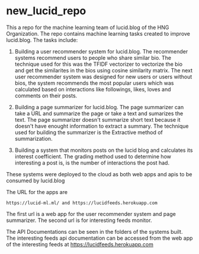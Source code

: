 # new_lucid_repo

This a repo for the machine learning team of lucid.blog of the HNG Organization.
The repo contains machine learning tasks created to improve lucid.blog.
The tasks include:

1. Building a user recommender system for lucid.blog. The recommender systems
recommend users to people who share similar bio. The technique used for this
was the TFIDF vectorizer to vectorize the bio and get the similarites in the 
bios using cosine similarity matrix. The next user recommender system was designed
for new users or users without bios, the system recommends the most popular users
which was calculated based on interactions like followings, likes, loves and comments
on their posts.

2. Building a page summarizer for lucid.blog. The page summarizer can take a URL and summarize 
the page or take a text and sumarizes the text. The page summarizer doesn't summarize short text
because it doesn't have enought information to extract a summary. The technique used for building the
summarizer is the Extractive method of summarization. 

3. Building a system that monitors posts on the lucid blog and calculates its interest coefficient.
The grading method used to determine how interesting a post is, is the number of interactions the post had.

These systems were deployed to the cloud as both web apps and apis to be consumed by lucid.blog

The URL for the apps are 
```
https://lucid-ml.ml/ and https://lucidfeeds.herokuapp.com

```

The first url is a web app for the user recommender system and page summarizer. The second url is for interesting
feeds monitor.

The API Documentations can be seen in the folders of the systems built. The interesting feeds api documentation
can be accessed from the web app of the interesting feeds at https://lucidfeeds.herokuapp.com

